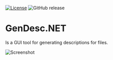 [![License](https://img.shields.io/github/license/MekDrop/GenDesc.NET.svg?maxAge=2592000)](License.txt) ![GitHub release](https://img.shields.io/github/release/MekDrop/GenDesc.NET.svg?maxAge=2592000)
# GenDesc.NET

Is a GUI tool for generating descriptions for files.

![Screenshot](http://bit.ly/GenDescNET-latest-screenshot)
